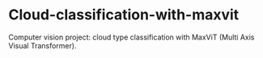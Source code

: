 # Cloud-classification-with-maxvit
Computer vision project: cloud type classification with MaxViT (Multi Axis Visual Transformer). 
